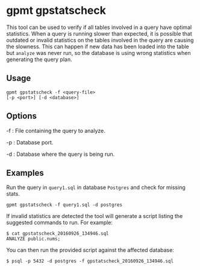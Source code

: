 # gpmt gpstatscheck 

This tool can be used to verify if all tables involved in a query have optimal statistics. When a query is running slower than expected, it is possible that outdated or invalid statistics on the tables involved in the query are causing the slowness. This can happen if new data has been loaded into the table but `analyze` was never run, so the database is using wrong statistics when generating the query plan.

## <a id="usage"></a>Usage 

```
gpmt gpstatscheck -f <query-file>
[-p <port>] [-d <database>] 
```

## <a id="opts"></a>Options 

-f
:   File containing the query to analyze.

-p
:   Database port.

-d
:   Database where the query is being run.

## <a id="exs"></a>Examples 

Run the query in `query1.sql` in database `Postgres` and check for missing stats.

```
gpmt gpstatscheck -f query1.sql -d postgres
```

If invalid statistics are detected the tool will generate a script listing the suggested commands to run. For example:

```
$ cat gpstatscheck_20160926_134946.sql
ANALYZE public.nums;
```

You can then run the provided script against the affected database:

```
$ psql -p 5432 -d postgres -f gpstatscheck_20160926_134946.sql
```

